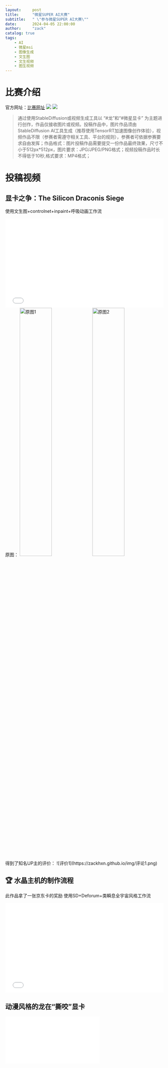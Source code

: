 ```yaml
---
layout:     post
title:      "微星SUPER AI大赛"
subtitle:   " \"参与微星SUPER AI大赛\""
date:       2024-04-05 22:00:00
author:     "zack"
catalog: true
tags:
    - AI
    - 微星msi
    - 图像生成
    - 文生图
    - 文生视频
    - 图生视频
---
```


# 比赛介绍
官方网址：[比赛网址](https://www.msi.cn/Landing/rtx-super-ai-prompt-magician/graphics-cards)
![](https://zackhxn.github.io/img/msi1.png)
![](https://zackhxn.github.io/img/msi2.png)
> 通过使用StableDiffusion或视频生成工具以 “#龙”和“#微星显卡” 为主题进行创作，作品仅接收图片或视频。投稿作品中，图片作品须由StableDiffusion AI工具生成（推荐使用TensorRT加速图像创作体验），视频作品不限（参赛者需遵守相关工具、平台的规则），参赛者可依据参赛要求自由发挥；作品格式：图片投稿作品需要提交一份作品最终效果，尺寸不小于512px*512px，图片要求：JPG/JPEG/PNG格式；视频投稿作品时长不得低于10秒,格式要求：MP4格式；

# 投稿视频
## 显卡之争：The Silicon Draconis Siege
使用文生图+controlnet+inpaint+呼吸动画工作流
<div style="position: relative; padding-bottom: 56.25%; height: 0; overflow: hidden;">
  <iframe src="//player.bilibili.com/player.html?aid=1352358430&bvid=BV1tz421f7uT&cid=1484520933&p=1" style="position: absolute; top: 0; left: 0; width: 100%; height: 100%;" frameborder="0" allowfullscreen></iframe>
</div>
原图：
<img src="https://zackhxn.github.io/img/投稿1.png" alt="原图1" width="45%" /> <img src="https://zackhxn.github.io/img/投稿2.png" alt="原图2" width="45%" />
得到了知名UP主的评价：
![评价1](https://zackhxn.github.io/img/评论1.png) 

## 🏆 水晶主机的制作流程 
此作品拿了一张京东卡的奖励
使用SD+Deforum+类瞬息全宇宙风格工作流
<div style="position: relative; padding-bottom: 56.25%; height: 0; overflow: hidden;">
  <iframe src="//player.bilibili.com/player.html?aid=1802440585&bvid=BV1zt42137Pg&cid=1486770576&p=1" style="position: absolute; top: 0; left: 0; width: 100%; height: 100%;" frameborder="0" allowfullscreen></iframe>
</div>



## 动漫风格的龙在“撕咬”显卡

<iframe src="//player.bilibili.com/player.html?aid=1502369395&bvid=BV1zD421V7nj&cid=1484082558&p=1" scrolling="no" border="0" frameborder="no" framespacing="0" allowfullscreen="true"> </iframe>